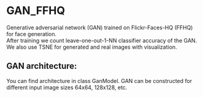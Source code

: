 # GAN_FFHQ

Generative adversarial network (GAN) trained on Flickr-Faces-HQ (FFHQ) for face generation. \
After training we count leave-one-out-1-NN classifier accuracy of the GAN. \
We also use TSNE for generated and real images with visualization.

## GAN architecture:
You can find architecture in class GanModel. GAN can be constructed for different input image sizes 64x64, 128x128, etc.
